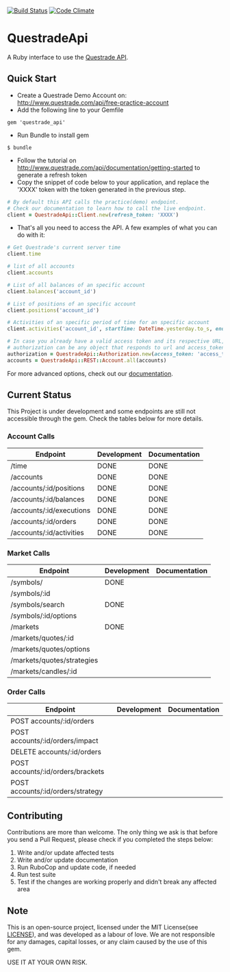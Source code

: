 [![Build Status](https://travis-ci.org/brunomeira/questrade_api.svg?branch=master)](https://travis-ci.org/brunomeira/questrade_api) 
[![Code Climate](https://codeclimate.com/github/brunomeira/questrade_api/badges/gpa.svg)](https://codeclimate.com/github/brunomeira/questrade_api)

# QuestradeApi

A Ruby interface to use the [Questrade API](http://www.questrade.com/api).

## Quick Start

- Create a Questrade Demo Account on: <http://www.questrade.com/api/free-practice-account>
- Add the following line to your Gemfile

```
gem 'questrade_api'
```
- Run Bundle to install gem

```
$ bundle
```
- Follow the tutorial on <http://www.questrade.com/api/documentation/getting-started> to generate a refresh token
- Copy the snippet of code below to your application, and replace the 'XXXX' token with the token generated in the previous step.

```ruby
# By default this API calls the practice(demo) endpoint.
# Check our documentation to learn how to call the live endpoint.
client = QuestradeApi::Client.new(refresh_token: 'XXXX')
```
- That's all you need to access the API. A few examples of what you can do with it:

```ruby
# Get Questrade's current server time
client.time

# list of all accounts
client.accounts

# List of all balances of an specific account
client.balances('account_id')

# List of positions of an specific account
client.positions('account_id')

# Activities of an specific period of time for an specific account
client.activities('account_id', startTime: DateTime.yesterday.to_s, endTime: DateTime.now.to_s)

# In case you already have a valid access token and its respective URL, you can use the QuestradeApi::REST objects. Example:
# authorization can be any object that responds to url and access_token
authorization = QuestradeApi::Authorization.new(access_token: 'access_token', api_server: 'url')
accounts = QuestradeApi::REST::Account.all(accounts)
```
For more advanced options, check out our [documentation](http://www.rubydoc.info/gems/questrade_api/0.0.2).

## Current Status

This Project is under development and some endpoints are still not accessible through the gem.
Check the tables below for more details.

### Account Calls

| Endpoint                 | Development   | Documentation |
| ---                      | ---           | ---           |
| /time                    |DONE           | DONE          |
| /accounts                |DONE           | DONE          |
| /accounts/:id/positions  |DONE           | DONE          |
| /accounts/:id/balances   |DONE           | DONE          |
| /accounts/:id/executions |DONE           | DONE          |
| /accounts/:id/orders     |DONE           | DONE          |
| /accounts/:id/activities |DONE           | DONE          |

### Market Calls

| Endpoint                   | Development   | Documentation |
| ---                        | ---           | ---           |
| /symbols/                  | DONE          |      |
| /symbols/:id               |               |      |
| /symbols/search            | DONE          |      |
| /symbols/:id/options       |      |      |
| /markets                   | DONE          |               |
| /markets/quotes/:id        |      |      |
| /markets/quotes/options    |      |      |
| /markets/quotes/strategies |      |      |
| /markets/candles/:id       |      |      |

### Order Calls

| Endpoint                          | Development   | Documentation |
| ---                               | ---           | ---           |
| POST accounts/:id/orders          |      |      |
| POST accounts/:id/orders/impact   |      |      |
| DELETE accounts/:id/orders        |      |      |
| POST accounts/:id/orders/brackets |      |      |
| POST accounts/:id/orders/strategy |      |      |

## Contributing

Contributions are more than welcome.
The only thing we ask is that before you send a Pull Request, please check if you completed the steps below:

1. Write and/or update affected tests
3. Write and/or update documentation
4. Run RuboCop and update code, if needed
5. Run test suite
6. Test if the changes are working properly and didn't break any affected area

## Note

This is an open-source project, licensed under the MIT License(see [LICENSE]), and was developed as a labour of love.
We are not responsible for any damages, capital losses, or any claim caused by the use of this gem.

USE IT AT YOUR OWN RISK.

[LICENSE]: https://github.com/brunomeira/questrade_api/blob/master/LICENSE
